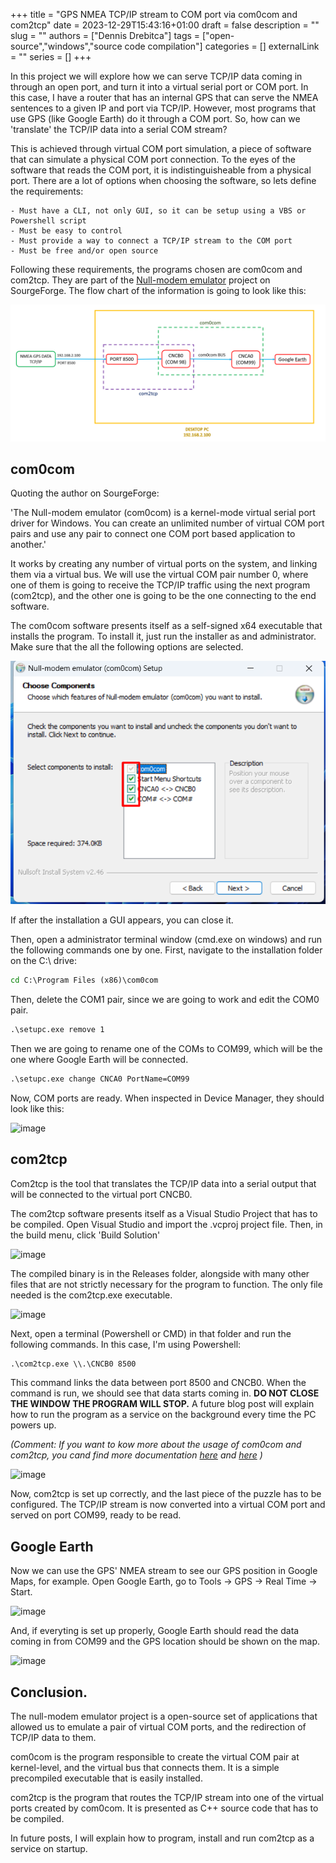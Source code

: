 +++
title = "GPS NMEA TCP/IP stream to COM port via com0com and com2tcp"
date = 2023-12-29T15:43:16+01:00
draft = false
description = ""
slug = ""
authors = ["Dennis Drebitca"]
tags = ["open-source","windows","source code compilation"]
categories = []
externalLink = ""
series = []
+++

In this project we will explore how we can serve TCP/IP data coming in through an open port, and turn it into a virtual serial port or COM port. 
In this case, I have a router that has an internal GPS that can serve the NMEA sentences to a given IP and port via TCP/IP. However, most programs that use GPS (like Google Earth) do it through a COM port. So, how can we 'translate' the TCP/IP data into a serial COM stream?

This is achieved through virtual COM port simulation, a piece of software that can simulate a physical COM port connection. To the eyes of the software that reads the COM port, it is indistinguisheable from a physical port. There are a lot of options when choosing the software, so lets define the requirements:

	- Must have a CLI, not only GUI, so it can be setup using a VBS or Powershell script
	- Must be easy to control
	- Must provide a way to connect a TCP/IP stream to the COM port
	- Must be free and/or open source

Following these requirements, the programs chosen are com0com and com2tcp. They are part of the [Null-modem emulator](https://sourceforge.net/projects/com0com/) project on SourgeForge. The flow chart of the information is going to look like this:

![image](0.png)

## com0com

Quoting the author on SourgeForge:

'The Null-modem emulator (com0com) is a kernel-mode virtual serial port driver for Windows. You can create an unlimited number of virtual COM port pairs and use any pair to connect one COM port based application to another.'

It works by creating any number of virtual ports on the system, and linking them via a virtual bus. We will use the virtual COM pair number 0, where one of them is going to receive the TCP/IP traffic using the next program (com2tcp), and the other one is going to be the one connecting to the end software.

The com0com software presents itself as a self-signed x64 executable that installs the program. To install it, just run the installer as and administrator. Make sure that the all the following options are selected.

![image](1.png)

If after the installation a GUI appears, you can close it.

Then, open a administrator terminal window (cmd.exe on windows) and run the following commands one by one. First, navigate to the installation folder on the C:\ drive:

```cmd
cd C:\Program Files (x86)\com0com
```

Then, delete the COM1 pair, since we are going to work and edit the COM0 pair.

```cmd
.\setupc.exe remove 1
```

Then we are going to rename one of the COMs to COM99, which will be the one where Google Earth will be connected.

```cmd
.\setupc.exe change CNCA0 PortName=COM99
````

Now, COM ports are ready. When inspected in Device Manager, they should look like this:

![image](2.png)

## com2tcp

Com2tcp is the tool that translates the TCP/IP data into a serial output that will be connected to the virtual port CNCB0. 

The com2tcp software presents itself as a Visual Studio Project that has to be compiled. Open Visual Studio and import the .vcproj project file. Then, in the build menu, click 'Build Solution'

![image](3.png)

The compiled binary is in the Releases folder, alongside with many other files that are not strictly necessary for the program to function. The only file needed is the com2tcp.exe executable.


![image](3.5.png)


Next, open a terminal (Powershell or CMD) in that folder and run the following commands. In this case, I'm using Powershell:

```cmd
.\com2tcp.exe \\.\CNCB0 8500
````

This command links the data between port 8500 and CNCB0. When the command is run, we should see that data starts coming in. **DO NOT CLOSE THE WINDOW THE PROGRAM WILL STOP.** A future blog post will explain how to run the program as a service on the background every time the PC powers up.

*(Comment: If you want to kow more about the usage of com0com and com2tcp, you cand find more documentation [here](https://com0com.sourceforge.net/) and [here](http://com0com.sourceforge.net/doc/UsingCom0com.pdf) )*

![image](4.png)

Now, com2tcp is set up correctly, and the last piece of the puzzle has to be configured. The TCP/IP stream is now converted into a virtual COM port and served on port COM99, ready to be read.

## Google Earth

Now we can use the GPS' NMEA stream to see our GPS position in Google Maps, for example. Open Google Earth, go to Tools -> GPS -> Real Time -> Start.

![image](5.png)

 And, if everyting is set up properly, Google Earth should read the data coming in from COM99 and the GPS location should be shown on the map.

![image](6.png)

## Conclusion.

The null-modem emulator project is a open-source set of applications that allowed us to emulate a pair of virtual COM ports, and the redirection of TCP/IP data to them.

com0com is the program responsible to create the virtual COM pair at kernel-level, and the virtual bus that connects them. It is a simple precompiled executable that is easily installed.

com2tcp is the program that routes the TCP/IP stream into one of the virtual ports created by com0com. It is presented as C++ source code that has to be compiled.

In future posts, I will explain how to program, install and run com2tcp as a service on startup.